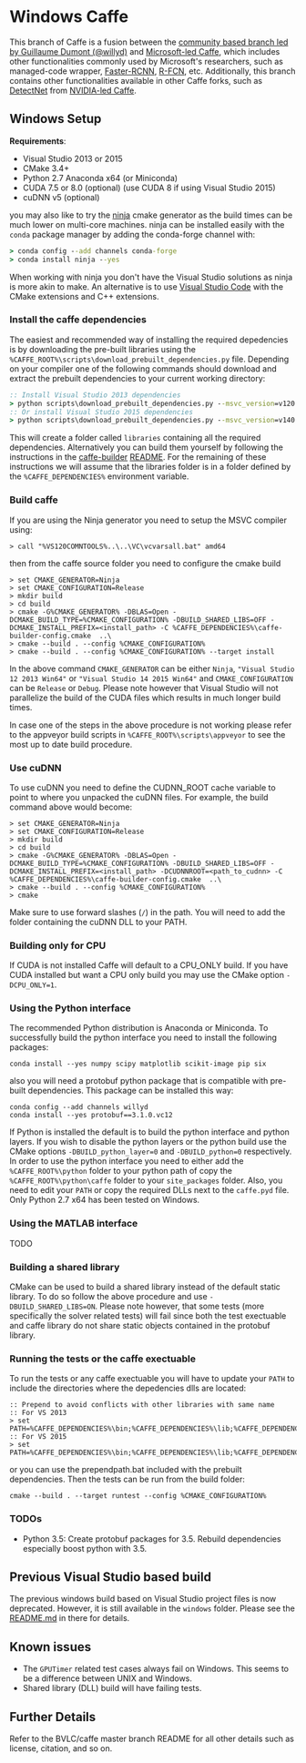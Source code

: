# Windows Caffe

This branch of Caffe is a fusion between the [community based branch led by Guillaume Dumont (@willyd)](https://github.com/bvlc/caffe/tree/windows) and [Microsoft-led Caffe](https://github.com/microsoft/caffe), which includes other functionalities commonly used by Microsoft's researchers, such as managed-code wrapper, [Faster-RCNN](https://papers.nips.cc/paper/5638-faster-r-cnn-towards-real-time-object-detection-with-region-proposal-networks.pdf), [R-FCN](https://arxiv.org/pdf/1605.06409v2.pdf), etc. Additionally, this branch contains other functionalities available in other Caffe forks, such as [DetectNet](https://github.com/NVIDIA/DIGITS/tree/master/examples/object-detection) from [NVIDIA-led Caffe](https://github.com/NVIDIA/caffe).

## Windows Setup
**Requirements**:
 - Visual Studio 2013 or 2015
 - CMake 3.4+
 - Python 2.7 Anaconda x64 (or Miniconda)
 - CUDA 7.5 or 8.0 (optional) (use CUDA 8 if using Visual Studio 2015)
 - cuDNN v5 (optional)

you may also like to try the [ninja](https://ninja-build.org/) cmake generator as the build times can be much lower on multi-core machines. ninja can be installed easily with the `conda` package manager by adding the conda-forge channel with:
```cmd
> conda config --add channels conda-forge
> conda install ninja --yes
```
When working with ninja you don't have the Visual Studio solutions as ninja is more akin to make. An alternative is to use [Visual Studio Code](https://code.visualstudio.com) with the CMake extensions and C++ extensions.

### Install the caffe dependencies

The easiest and recommended way of installing the required depedencies is by downloading the pre-built libraries using the `%CAFFE_ROOT%\scripts\download_prebuilt_dependencies.py` file. Depending on your compiler one of the following commands should download and extract the prebuilt dependencies to your current working directory:

```cmd
:: Install Visual Studio 2013 dependencies
> python scripts\download_prebuilt_dependencies.py --msvc_version=v120
:: Or install Visual Studio 2015 dependencies
> python scripts\download_prebuilt_dependencies.py --msvc_version=v140
```

This will create a folder called `libraries` containing all the required dependencies. Alternatively you can build them yourself by following the instructions in the [caffe-builder](https://github.com/willyd/caffe-builder) [README](https://github.com/willyd/caffe-builder/blob/master/README.md). For the remaining of these instructions we will assume that the libraries folder is in a folder defined by the `%CAFFE_DEPENDENCIES%` environment variable.

### Build caffe

If you are using the Ninja generator you need to setup the MSVC compiler using:
```
> call "%VS120COMNTOOLS%..\..\VC\vcvarsall.bat" amd64
```
then from the caffe source folder you need to configure the cmake build
```
> set CMAKE_GENERATOR=Ninja
> set CMAKE_CONFIGURATION=Release
> mkdir build
> cd build
> cmake -G%CMAKE_GENERATOR% -DBLAS=Open -DCMAKE_BUILD_TYPE=%CMAKE_CONFIGURATION% -DBUILD_SHARED_LIBS=OFF -DCMAKE_INSTALL_PREFIX=<install_path> -C %CAFFE_DEPENDENCIES%\caffe-builder-config.cmake  ..\
> cmake --build . --config %CMAKE_CONFIGURATION%
> cmake --build . --config %CMAKE_CONFIGURATION% --target install
```
In the above command `CMAKE_GENERATOR` can be either `Ninja`, `"Visual Studio 12 2013 Win64"` or `"Visual Studio 14 2015 Win64"` and `CMAKE_CONFIGURATION` can be `Release` or `Debug`. Please note however that Visual Studio will not parallelize the build of the CUDA files which results in much longer build times.

In case one of the steps in the above procedure is not working please refer to the appveyor build scripts in `%CAFFE_ROOT%\scripts\appveyor` to see the most up to date build procedure.

### Use cuDNN

To use cuDNN you need to define the CUDNN_ROOT cache variable to point to where you unpacked the cuDNN files. For example, the build command above would become:

```
> set CMAKE_GENERATOR=Ninja
> set CMAKE_CONFIGURATION=Release
> mkdir build
> cd build
> cmake -G%CMAKE_GENERATOR% -DBLAS=Open -DCMAKE_BUILD_TYPE=%CMAKE_CONFIGURATION% -DBUILD_SHARED_LIBS=OFF -DCMAKE_INSTALL_PREFIX=<install_path> -DCUDNNROOT=<path_to_cudnn> -C %CAFFE_DEPENDENCIES%\caffe-builder-config.cmake  ..\
> cmake --build . --config %CMAKE_CONFIGURATION%
> cmake
```
Make sure to use forward slashes (`/`) in the path. You will need to add the folder containing the cuDNN DLL to your PATH.

### Building only for CPU

If CUDA is not installed Caffe will default to a CPU_ONLY build. If you have CUDA installed but want a CPU only build you may use the CMake option `-DCPU_ONLY=1`.

### Using the Python interface

The recommended Python distribution is Anaconda or Miniconda. To successfully build the python interface you need to install the following packages:
```
conda install --yes numpy scipy matplotlib scikit-image pip six
```
also you will need a protobuf python package that is compatible with pre-built dependencies. This package can be installed this way:
```
conda config --add channels willyd
conda install --yes protobuf==3.1.0.vc12
```
If Python is installed the default is to build the python interface and python layers. If you wish to disable the python layers or the python build use the CMake options `-DBUILD_python_layer=0` and `-DBUILD_python=0` respectively. In order to use the python interface you need to either add the `%CAFFE_ROOT%\python` folder to your python path of copy the `%CAFFE_ROOT%\python\caffe` folder to your `site_packages` folder. Also, you need to edit your `PATH` or copy the required DLLs next to the `caffe.pyd` file. Only Python 2.7 x64 has been tested on Windows.

### Using the MATLAB interface

TODO

### Building a shared library

CMake can be used to build a shared library instead of the default static library. To do so follow the above procedure and use `-DBUILD_SHARED_LIBS=ON`. Please note however, that some tests (more specifically the solver related tests) will fail since both the test exectuable and caffe library do not share static objects contained in the protobuf library.

### Running the tests or the caffe exectuable

To run the tests or any caffe exectuable you will have to update your `PATH` to include the directories where the depedencies dlls are located:
```
:: Prepend to avoid conflicts with other libraries with same name
:: For VS 2013
> set PATH=%CAFFE_DEPENDENCIES%\bin;%CAFFE_DEPENDENCIES%\lib;%CAFFE_DEPENDENCIES%\x64\vc12\bin;%PATH%
:: For VS 2015
> set PATH=%CAFFE_DEPENDENCIES%\bin;%CAFFE_DEPENDENCIES%\lib;%CAFFE_DEPENDENCIES%\x64\vc14\bin;%PATH%
```
or you can use the prependpath.bat included with the prebuilt dependencies. Then the tests can be run from the build folder:
```
cmake --build . --target runtest --config %CMAKE_CONFIGURATION%
```

### TODOs
- Python 3.5: Create protobuf packages for 3.5. Rebuild dependencies especially boost python with 3.5.

## Previous Visual Studio based build

The previous windows build based on Visual Studio project files is now deprecated. However, it is still available in the `windows` folder. Please see the [README.md](windows/README.md) in there for details.

## Known issues

- The `GPUTimer` related test cases always fail on Windows. This seems to be a difference between UNIX and Windows.
- Shared library (DLL) build will have failing tests.

## Further Details

Refer to the BVLC/caffe master branch README for all other details such as license, citation, and so on.
